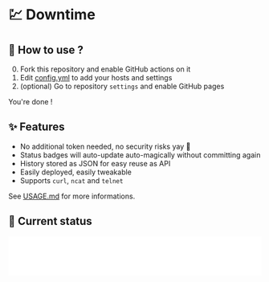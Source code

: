 # 💹 Downtime

## 💬 How to use ?

0. Fork this repository and enable GitHub actions on it
1. Edit [config.yml](/config.yml) to add your hosts and settings
2. (optional) Go to repository `settings` and enable GitHub pages

You're done !

## ✨ Features

* No additional token needed, no security risks yay 🎉
* Status badges will auto-update auto-magically without committing again
* History stored as JSON for easy reuse as API
* Easily deployed, easily tweakable
* Supports `curl`, `ncat` and `telnet`

See [USAGE.md](/USAGE.md) for more informations.

## 🚥 Current status

<!-- <downtime-status> -->
![Being Kowloon Emperor](/status/https---www.beingkowloonemperor.com--443.svg)
<!-- <downtime-status/> -->
